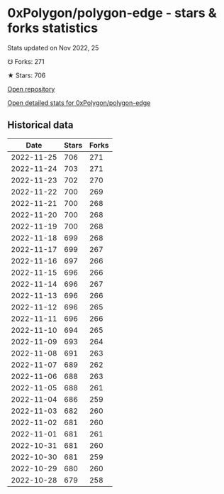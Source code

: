 # 0xPolygon/polygon-edge - stars & forks statistics

Stats updated on Nov 2022, 25

☋ Forks: 271

★ Stars: 706

[Open repository](https://github.com/0xPolygon/polygon-edge)

[Open detailed stats for 0xPolygon/polygon-edge](https://reviewgithub.com/rep/0xPolygon/polygon-edge)

## Historical data
| Date | Stars | Forks |
|------|-------|-------|
| 2022-11-25 | 706 | 271 | 
| 2022-11-24 | 703 | 271 | 
| 2022-11-23 | 702 | 270 | 
| 2022-11-22 | 700 | 269 | 
| 2022-11-21 | 700 | 268 | 
| 2022-11-20 | 700 | 268 | 
| 2022-11-19 | 700 | 268 | 
| 2022-11-18 | 699 | 268 | 
| 2022-11-17 | 699 | 267 | 
| 2022-11-16 | 697 | 266 | 
| 2022-11-15 | 696 | 266 | 
| 2022-11-14 | 696 | 267 | 
| 2022-11-13 | 696 | 266 | 
| 2022-11-12 | 696 | 265 | 
| 2022-11-11 | 696 | 266 | 
| 2022-11-10 | 694 | 265 | 
| 2022-11-09 | 693 | 264 | 
| 2022-11-08 | 691 | 263 | 
| 2022-11-07 | 689 | 262 | 
| 2022-11-06 | 688 | 263 | 
| 2022-11-05 | 688 | 261 | 
| 2022-11-04 | 686 | 259 | 
| 2022-11-03 | 682 | 260 | 
| 2022-11-02 | 681 | 260 | 
| 2022-11-01 | 681 | 261 | 
| 2022-10-31 | 681 | 260 | 
| 2022-10-30 | 681 | 259 | 
| 2022-10-29 | 680 | 260 | 
| 2022-10-28 | 679 | 258 | 

